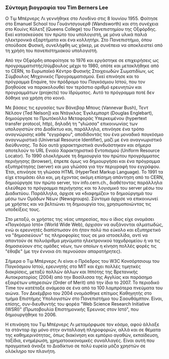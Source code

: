 ### Σύντομη βιογραφία του Tim Berners Lee

Ο Τιμ Μπέρνερς Λι γεννήθηκε στο Λονδίνο στις 8 Ιουνίου 1955. Φοίτησε στο Emanuel School του Γουάντσγουερθ (Wandsworth) και 
στη συνέχεια στο Κουίνς Κόλετζ (Queens College) του Πανεπιστημίου της Οξφόρδης. Εκεί κατασκεύασε τον πρώτο του υπολογιστή, 
με μόνα υλικά παλιά ηλεκτρονικά εξαρτήματα και ένα κολλητήρι. Στο Πανεπιστήμιο, όπου σπούδασε Φυσική, συνελήφθη ως χάκερ,
με συνέπεια να αποκλειστεί από τη χρήση του πανεπιστημιακού υπολογιστή. 

Από την Οξφόρδη αποφοίτησε το 1976 και εργάστηκε σε επιχειρήσεις ως προγραμματιστής/σύμβουλος μέχρι το 1980, οπότε και
μετακλήθηκε από το CERN, το Ευρωπαϊκό Κέντρο Φυσικής Στοιχειωδών Σωματιδίων, ως Σύμβουλος Μηχανικός Προγραμματισμού. 
Εκεί επινόησε και το πρόγραμμα Enquire, τον πρόδρομο του Παγκόσμιου Ιστού, που τον βοηθούσε να παρακολουθεί τον τεράστιο αριθμό 
ερευνητών και προγραμμάτων (projects) του Ιδρύματος. Αυτό το πρόγραμμα ποτέ δεν δόθηκε για χρήση στο κοινό. 

Με βάσεις τις εργασίες των Βάνεβαρ Μπους (Vannevar Bush), Τεντ Νέλσον (Ted Nelson]) και Ντάγκλας Έγκλεμπαρτ (Douglas Englebart),
δημιούργησε το Πρωτόκολλο Μεταφοράς Υπερκειμένου (hypertext transfer protocol, http), δηλαδή τη "γλώσσα" επικοινωνίας των 
υπολογιστών στο Διαδίκτυο και, παράλληλα, επινόησε ένα τρόπο αναγνώρισης κάθε "εγγράφου", αποδίδοντάς του ένα μοναδικό παγκόσμιο
αναγνωριστικό (Universal Resource Identifier), μαζί με ένα αναγνωριστικό διεύθυνσης. Τα δύο αυτά χαρακτηριστικά συνδυάστηκαν 
και σήμερα αποτελούν το URL Ενιαίο Χαρακτηριστικό Εντοπισμού (Uniform Resource Locator). Το 1990 ολοκλήρωσε τη δημιουργία του
πρώτου προγράμματος περιήγησης (browser), έπρεπε όμως να δημιουργήσει και ένα πρόγραμμα εξυπηρέτησης (server) και μια γλώσσα 
για την περιγραφή του εγγράφου. Έτσι, επινόησε τη γλώσσα HTML (HyperText Markup Language). Το 1991 τα είχε ετοιμάσει όλα και, 
μη έχοντας ακόμη επίσημη απάντηση από το CERN, δημιούργησε τον πρώτο server, τον info.cern.ch., διαθέτοντας παράλληλα ελεύθερα
το πρόγραμμα περιήγησης και το λογισμικό του server μέσω του Διαδικτύου. Παράλληλα, άρχισε να «διαφημίζει» το δημιούργημά του 
μέσω των Ομάδων Νέων (Newsgroups). Σύντομα άρχισε να επικοινωνεί με χρήστες και να βελτιώνει τη δημιουργία του, χρησιμοποιώντας
τις υποδείξεις τους. 

Στο μεταξύ, οι χρήστες της νέας υπηρεσίας, που ο ίδιος είχε ονομάσει «Παγκόσμιο Ιστό» (World Wide Web), άρχισαν να αυξάνονται
αλματωδώς, ενώ οι ερευνητές διαπίστωσαν ότι ήταν πολύ πιο εύκολο και εξυπηρετικό να "δημοσιεύουν" τις πληροφορίες τους σε μια
ιστοσελίδα, αντί να απαντούν σε πολυάριθμα μηνύματα ηλεκτρονικού ταχυδρομείου ή να τις δημοσιεύουν στις ομάδες νέων, των οποίων
η κίνηση πολλές φορές τις "έθαβε" (με την έννοια ότι περνούσαν απαρατήρητες). 

Σήμερα ο Τιμ Μπέρνερς Λι είναι ο Πρόεδρος του W3C Κονσόρτσιουμ του Παγκόσμιου Ιστού, ερευνητής στο ΜΙΤ και έχει πολλές τιμητικές
διακρίσεις, μεταξύ πολλών άλλων και Ιππότης της Βρετανικής Αυτοκρατορίας (2004) από την Βασίλισσα της Αγγλίας και παράσημο
εξαιρέτων υπηρεσιών (Order of Merit) από την ίδια το 2007. Το περιοδικό Time τον κατέταξε ανάμεσα σε ένα από τα 100 λαμπρότερα
πνεύματα του αιώνα. Τον Δεκέμβριο του 2004 ονομάσθηκε επίτιμος Καθηγητής στο τμήμα Επιστήμης Υπολογιστών στο Πανεπιστήμιο του
Σαουθάμπτον. Είναι, επίσης, συν-διευθυντής του φορέα "Web Science Research Initiative (WSRI)" (Πρωτοβουλία Επιστημονικής Έρευνας
στον Ιστό", που δημιουργήθηκε το 2006. 

Η επινόηση του Τιμ Μπέρνερς Λι μεταμόρφωσε τον κόσμο, αφού άλλαξε τα στάνταρ όχι μόνο στην ανταλλαγή πληροφοριών, αλλά και σε 
θέματα της καθημερινότητας, όπως διακίνηση και εμπόριο αγαθών, εκπαίδευση, ταξίδια, ενημέρωση, χρηματοοικονομικές συναλλαγές. 
Είναι αυτή που πραγματικά άνοιξε το Διαδίκτυο σε πολύ ευρεία μάζα χρηστών σε ολόκληρο τον πλανήτη. 
